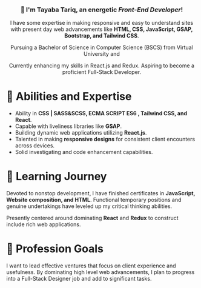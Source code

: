 <div align="center">
    <h3>👋 I'm Tayaba Tariq, an energetic <i>Front-End Developer</i>!</h3>
    <p>
         I have some expertise in making responsive and easy to understand sites with present day web advancements like <b>HTML, CSS, JavaScript, GSAP, Bootstrap, and Tailwind CSS</b>.
    </p>
    <p>
     Pursuing a Bachelor of Science in Computer Science (BSCS) from Virtual University and 
     
        
Currently enhancing my skills in React.js and Redux.
Aspiring to become a proficient Full-Stack Developer</i>.
    </p>

</div>


<div>
    <h1>🌟 Abilities and Expertise</h1>
    <ul>
        <li> Ability in <b> CSS | SASS&SCSS, ECMA SCRIPT ES6 , Tailwind CSS, and React</b>.</li>
        <li> Capable with liveliness libraries like <b>GSAP</b>.</li>
        <li> Building dynamic web applications utilizing <b>React.js</b>.</li>
        <li> Talented in making <b>responsive designs</b> for consistent client encounters across devices.</li>
        <li> Solid investigating and code enhancement capabilities.</li>
    </ul>
</div>

<div>
    <h1>📘 Learning Journey</h1>
    <p>
        Devoted to nonstop development, I have finished certificates in <b>JavaScript, Website composition, and HTML</b>. Functional temporary positions and genuine undertakings have leveled up my critical thinking abilities.
    </p>
    <p>
         Presently centered around dominating <b>React</b> and <b>Redux</b> to construct include rich web applications.
    </p>
</div>

<div>
    <h1>🎯 Profession Goals</h1>
    <p>
        I want to lead effective ventures that focus on client experience and usefulness. By dominating high level web advancements, I plan to progress into a Full-Stack Designer job and add to significant tasks.
    </p>
    
</div>


